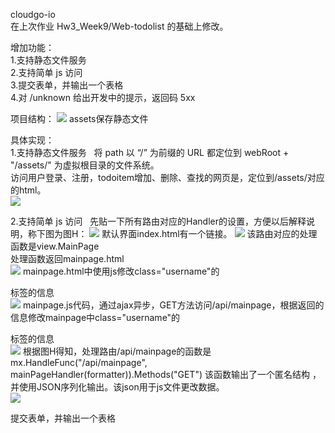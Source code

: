 cloudgo-io  
在上次作业 Hw3_Week9/Web-todolist 的基础上修改。  

增加功能：  
1.支持静态文件服务  
2.支持简单 js 访问  
3.提交表单，并输出一个表格  
4.对 /unknown 给出开发中的提示，返回码 5xx  

项目结构：
![](../Printscreens/fileStruct.png)
assets保存静态文件

具体实现：  
1.支持静态文件服务  
将 path 以 “/” 为前缀的 URL 都定位到 webRoot + "/assets/" 为虚拟根目录的文件系统。  
访问用户登录、注册，todoitem增加、删除、查找的网页是，定位到/assets/对应的html。  
![](../Printscreens/staticfile.png)

2.支持简单 js 访问  
先贴一下所有路由对应的Handler的设置，方便以后解释说明，称下图为图H：
![](../Printscreens/allhandler.png)
默认界面index.html有一个链接。
![](../Printscreens/indexpage.png)
该路由对应的处理函数是view.MainPage  
处理函数返回mainpage.html  
![](../Printscreens/writeMainpage.png)
mainpage.html中使用js修改class="username"的<p>标签的信息  
![](../Printscreens/MainPage.png)
mainpage.js代码，通过ajax异步，GET方法访问/api/mainpage，根据返回的信息修改mainpage中class="username"的<p>标签的信息  
![](../Printscreens/mainpagejs.png)
根据图H得知，处理路由/api/mainpage的函数是mx.HandleFunc("/api/mainpage", mainPageHandler(formatter)).Methods("GET")
该函数输出了一个匿名结构 ，并使用JSON序列化输出。该json用于js文件更改数据。  
![](../Printscreens/apitestfunc.png)

提交表单，并输出一个表格
